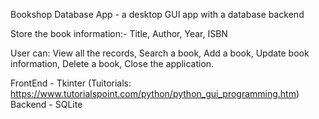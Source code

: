 Bookshop Database App - a desktop GUI app with a database backend

Store the book information:-
Title, 
Author,
Year, 
ISBN

User can:
View all the records,
Search a book,
Add a book,
Update book information,
Delete a book,
Close the application.

FrontEnd - Tkinter (Tuitorials: https://www.tutorialspoint.com/python/python_gui_programming.htm)
Backend - SQLite